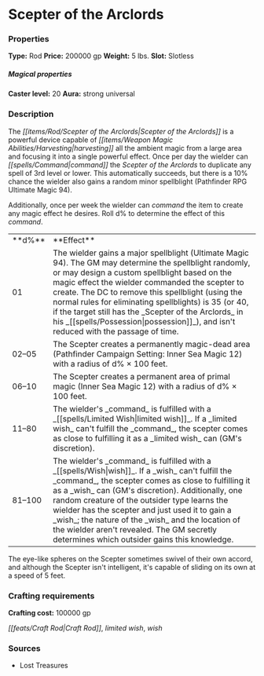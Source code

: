 ﻿---
Title: "Scepter of the Arclords"
Type: "Rod"
Price: "200000 gp"
Weight: "5 lbs."
Slot: "Slotless"
Caster level: "20"
Aura: "strong universal"
Description: |
  "The _Scepter of the Arclords_ is a powerful device capable of harvesting all the ambient magic from a large area and focusing it into a single powerful effect. Once per day the wielder can command the _Scepter of the Arclords_ to duplicate any spell of 3rd level or lower. This automatically succeeds, but there is a 10% chance the wielder also gains a random minor spellblight (_Pathfinder RPG Ultimate Magic_ 94).
  Additionally, once per week the wielder can command the item to create any magic effect he desires. Roll d% to determine the effect of this command.
  <table><tbody><tr><td>**d%**</td><td>**Effect**</td></tr><tr><td>01</td><td>The wielder gains a major spellblight (_Ultimate Magic_ 94). The GM may determine the spellblight randomly, or may design a custom spellblight based on the magic effect the wielder commanded the scepter to create. The DC to remove this spellblight (using the normal rules for eliminating spellblights) is 35 (or 40, if the target still has the _Scepter of the Arclords_ in his possession), and isn't reduced with the passage of time.</td></tr><tr><td>02–05</td><td>The Scepter creates a permanently magic-dead area (_Pathfinder Campaign Setting: Inner Sea Magic_ 12) with a radius of d% × 100 feet.</td></tr><tr><td>06–10</td><td>The Scepter creates a permanent area of primal magic (_Inner Sea Magic_ 12) with a radius of d% × 100 feet.</td></tr><tr><td>11–80</td><td>The wielder's command is fulfilled with a _limited wish_. If a _limited wish_ can't fulfill the command, the scepter comes as close to fulfilling it as a _limited wish_ can (GM's discretion).</td></tr><tr><td>81–100</td><td>The wielder's command is fulfilled with a _wish_. If a _wish_ can't fulfill the command, the scepter comes as close to fulfilling it as a _wish_ can (GM's discretion). Additionally, one random creature of the outsider type learns the wielder has the scepter and just used it to gain a _wish_; the nature of the _wish_ and the location of the wielder aren't revealed. The GM secretly determines which outsider gains this knowledge.</td></tr></tbody></table>
  The eye-like spheres on the Scepter sometimes swivel of their own accord, and although the Scepter isn't intelligent, it's capable of sliding on its own at a speed of 5 feet."
Crafting cost: "100000 gp"
Sources: "['Lost Treasures']"
---

# Scepter of the Arclords

### Properties

**Type:** Rod **Price:** 200000 gp **Weight:** 5 lbs. **Slot:** Slotless

##### Magical properties

**Caster level:** 20 **Aura:** strong universal

### Description

The _[[items/Rod/Scepter of the Arclords|Scepter of the Arclords]]_ is a powerful device capable of _[[items/Weapon Magic Abilities/Harvesting|harvesting]]_ all the ambient magic from a large area and focusing it into a single powerful effect. Once per day the wielder can _[[spells/Command|command]]_ the _Scepter of the Arclords_ to duplicate any spell of 3rd level or lower. This automatically succeeds, but there is a 10% chance the wielder also gains a random minor spellblight (Pathfinder RPG Ultimate Magic 94).

Additionally, once per week the wielder can _command_ the item to create any magic effect he desires. Roll d% to determine the effect of this _command_.

<table><tbody><tr><td> **d%**</td><td> **Effect**</td></tr><tr><td>01</td><td>The wielder gains a major spellblight (Ultimate Magic 94). The GM may determine the spellblight randomly, or may design a custom spellblight based on the magic effect the wielder commanded the scepter to create. The DC to remove this spellblight (using the normal rules for eliminating spellblights) is 35 (or 40, if the target still has the _Scepter of the Arclords_ in his _[[spells/Possession|possession]]_), and isn't reduced with the passage of time.</td></tr><tr><td>02–05</td><td>The Scepter creates a permanently magic-dead area (Pathfinder Campaign Setting: Inner Sea Magic 12) with a radius of d% × 100 feet.</td></tr><tr><td>06–10</td><td>The Scepter creates a permanent area of primal magic (Inner Sea Magic 12) with a radius of d% × 100 feet.</td></tr><tr><td>11–80</td><td>The wielder's _command_ is fulfilled with a _[[spells/Limited Wish|limited wish]]_. If a _limited wish_ can't fulfill the _command_, the scepter comes as close to fulfilling it as a _limited wish_ can (GM's discretion).</td></tr><tr><td>81–100</td><td>The wielder's _command_ is fulfilled with a _[[spells/Wish|wish]]_. If a _wish_ can't fulfill the _command_, the scepter comes as close to fulfilling it as a _wish_ can (GM's discretion). Additionally, one random creature of the outsider type learns the wielder has the scepter and just used it to gain a _wish_; the nature of the _wish_ and the location of the wielder aren't revealed. The GM secretly determines which outsider gains this knowledge.</td></tr></tbody></table>

The eye-like spheres on the Scepter sometimes swivel of their own accord, and although the Scepter isn't intelligent, it's capable of sliding on its own at a speed of 5 feet.

### Crafting requirements

**Crafting cost:** 100000 gp

_[[feats/Craft Rod|Craft Rod]]_, _limited wish_, _wish_

### Sources

* Lost Treasures